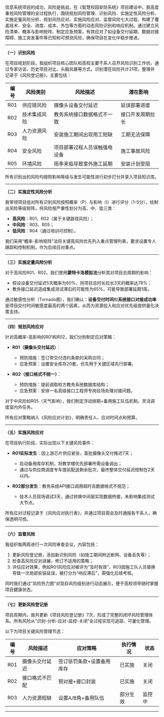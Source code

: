 
信息系统项目的成功，风险是挑战，在《智慧校园安防系统》项目建设中，我高度重视风险管理的全过程执行，围绕规划风险管理、识别风险、实施定性风险分析、实施定量风险分析、规划风险应对、实施风险应对、监督风险七大过程，构建了覆盖技术、安全、进度、成本、外包等方面的动态风险识别和响应机制。通过建立风险清单、概率与影响矩阵、制定应急预案，有效应对了如设备交付延期、数据对接障碍、施工突发事件等已知和可预测风险，确保项目在变化中稳步推进。

---

**（一）识别风险**

在项目规划阶段，我组织项目核心团队和高校主要干系人召开风险识别工作坊，通过专家访谈、历史项目对比、头脑风暴等方式，识别潜在风险共计21项，整理并记录于《风险登记册》，主要包括：

| 编号  | 风险类别   | 风险描述           | 潜在影响     |
| --- | ------ | -------------- | -------- |
| R01 | 供应链风险  | 摄像头设备交付延迟      | 延误部署进度   |
| R02 | 技术集成风险 | 教务系统接口数据格式不一致  | 接口开发周期拉长 |
| R03 | 人力资源风险 | 安装施工期间出现用工短缺   | 工期无法保障   |
| R04 | 安全风险   | 项目部署过程人员误触强电设备 | 施工事故风险   |
| R05 | 环境风险   | 雨季来临导致室外施工延期   | 安装计划受阻   |

所有识别出的风险均按照影响等级与发生可能性进行初步打分并录入项目知识库。

---

**（二）实施定性风险分析**

我带领项目组对所有识别风险按照概率（P）与影响（I）进行评分（1-5分），绘制出风险等级矩阵，将风险按严重性划分为高、中、低三类：

* **高风险**：R01、R02（属于关键路径风险）；
* **中风险**：R03、R05；
* **低风险**：R04（通过培训可控制）。

我们采用“概率-影响矩阵”法将关键高风险优先列入重点管理列表，要求设置专人跟踪和控制机制，作为后续应对重点。

---

**（三）实施定量风险分析**

对于高风险R01、R02，我们使用**蒙特卡洛模拟法**分析其对项目总周期的影响：

* 假设设备交付延迟5天概率为60%，则项目总时长拉长3天的概率达78%；
* 教务接口延迟造成集成测试滞后的可能性为65%，可能导致部署延期1周。

通过敏感性分析（Tornado图），我们确认：**设备交付时间**和**系统接口对接成功率**是项目交付时间敏感度最高的两个因素，从而为资源投入和应对优先级提供量化决策支持。

---

**（四）规划风险应对**

针对高概率-高影响的R01和R02，我们分别制定应对策略：

* **R01（摄像头交付延迟）**：

  * 预防措施：签订带交付违约条款的采购合同；
  * 应急预案：设置安全库存20套，优先用于关键区域先行部署。
* **R02（接口格式不统一）**：

  * 预防措施：提前调取校方教务系统数据库结构；
  * 应急预案：安排一名高级接口工程师专岗驻场处理对接问题。

对于中风险如R05（天气影响），我们制定浮动排期+备用施工队伍机制，灵活调度室内外任务。

所有应对策略纳入《风险应对计划》，明确责任人、应对时间点和预算。

---

**（五）实施风险应对**

在项目执行阶段，实际出现以下关键风险事件：

* **R01实际发生**：因上游芯片供应紧张，首批摄像头交付推迟7天；

  * 启动备用库存机制，将教学楼优先部署所需设备调出；
  * 通过与供应商调度专车提前配送剩余批次，最终整体交付延迟控制在2天以内。

* **R02部分发生**：教务系统API接口调用超时且数据格式不规范；

  * 技术人员现场调试3天，通过转换中间层实现数据桥接，未影响集成测试大节点。

所有应对过程记录于《风险应对执行表》，并通过项目周会及时通报各干系人，确保透明可控。

---

**（六）监督风险**

我组织每两周进行一次风险审查会议，内容包括：

1. 更新风险登记册，添加新识别风险（如施工期间附近断网、设备丢失等）；
2. 检查高风险应对进展，修订不适用的策略；
3. 评估应对效果，例如R01风险应对被评为“及时有效”，R03因施工队人员替换导致一次局部安装延误，被打分为“响应滞后”，需强化后续考核。

同时我们通过“风险热力图”对现存风险级别进行动态展示，便于高校领导随时掌握项目健康状态。

---

**（七）更新风险登记册**

项目周期内，我共更新《项目风险登记册》7次，形成了完整的闭环风险管理体系。所有风险从“识别-分析-应对-监控-关闭”全过程实现可追踪、可量化管理。

以下为项目关键风险管理节选：

| 编号  | 风险描述    | 应对策略          | 执行情况 | 状态  |
| --- | ------- | ------------- | ---- | --- |
| R01 | 摄像头交付延迟 | 签订惩罚条款+设置备用库存 | 已实施  | 关闭  |
| R02 | 接口格式不匹配 | 预对接+接口封装      | 已实施  | 关闭  |
| R03 | 人力资源短缺  | 设置A/B角+备用队伍   | 部分生效 | 监控中 |

---
